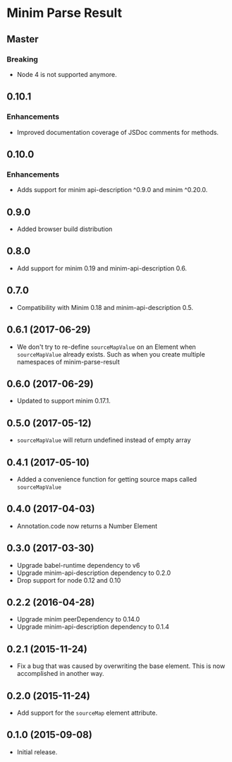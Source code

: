 # Minim Parse Result

## Master

### Breaking

- Node 4 is not supported anymore.

## 0.10.1

### Enhancements

- Improved documentation coverage of JSDoc comments for methods.

## 0.10.0

### Enhancements

- Adds support for minim api-description ^0.9.0 and minim ^0.20.0.

## 0.9.0

- Added browser build distribution

## 0.8.0

- Add support for minim 0.19 and minim-api-description 0.6.

## 0.7.0

- Compatibility with Minim 0.18 and minim-api-description 0.5.

## 0.6.1 (2017-06-29)

- We don't try to re-define `sourceMapValue` on an Element when
  `sourceMapValue` already exists. Such as when you create multiple namespaces
  of minim-parse-result

## 0.6.0 (2017-06-29)

- Updated to support minim 0.17.1.

## 0.5.0 (2017-05-12)

- `sourceMapValue` will return undefined instead of empty array

## 0.4.1 (2017-05-10)

- Added a convenience function for getting source maps called `sourceMapValue`

## 0.4.0 (2017-04-03)

- Annotation.code now returns a Number Element

## 0.3.0 (2017-03-30)

- Upgrade babel-runtime dependency to v6
- Upgrade minim-api-description dependency to 0.2.0
- Drop support for node 0.12 and 0.10

## 0.2.2 (2016-04-28)

- Upgrade minim peerDependency to 0.14.0
- Upgrade minim-api-description dependency to 0.1.4

## 0.2.1 (2015-11-24)

- Fix a bug that was caused by overwriting the base element. This is now accomplished in another way.

## 0.2.0 (2015-11-24)

- Add support for the `sourceMap` element attribute.

## 0.1.0 (2015-09-08)

- Initial release.
